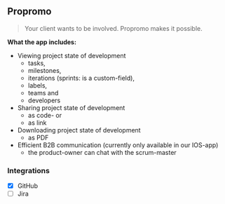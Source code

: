 ## Propromo

> Your client wants to be involved. Propromo makes it possible.

**What the app includes:**
* Viewing project state of development
  * tasks,
  * milestones,
  * iterations (sprints: is a custom-field),
  * labels,
  * teams and
  * developers
* Sharing project state of development
  * as code- or
  * as link
* Downloading project state of development
  * as PDF
* Efficient B2B communication (currently only available in our IOS-app)
  * the product-owner can chat with the scrum-master

### Integrations
* [x] GitHub
* [ ] Jira
